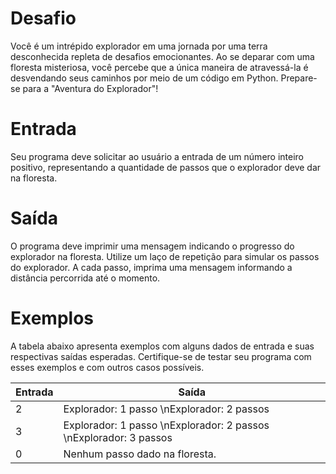# Desafio
Você é um intrépido explorador em uma jornada por uma terra desconhecida repleta de desafios emocionantes. 
Ao se deparar com uma floresta misteriosa, você percebe que a única maneira de atravessá-la é desvendando seus caminhos por meio de um código em Python. 
Prepare-se para a "Aventura do Explorador"!

# Entrada
Seu programa deve solicitar ao usuário a entrada de um número inteiro positivo, representando a quantidade de passos que o explorador deve dar na floresta.

# Saída
O programa deve imprimir uma mensagem indicando o progresso do explorador na floresta. 
Utilize um laço de repetição para simular os passos do explorador. 
A cada passo, imprima uma mensagem informando a distância percorrida até o momento.

# Exemplos
A tabela abaixo apresenta exemplos com alguns dados de entrada e suas respectivas saídas esperadas. 
Certifique-se de testar seu programa com esses exemplos e com outros casos possíveis.

| Entrada	| Saída |
| - | - |
| 2	| Explorador: 1 passo \nExplorador: 2 passos |
| 3 | Explorador: 1 passo \nExplorador: 2 passos \nExplorador: 3 passos |
| 0 | Nenhum passo dado na floresta. |
